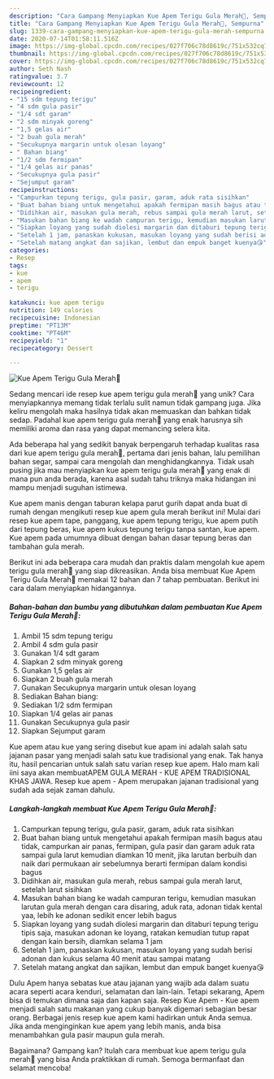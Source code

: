 ```yaml
---
description: "Cara Gampang Menyiapkan Kue Apem Terigu Gula Merah🌼, Sempurna"
title: "Cara Gampang Menyiapkan Kue Apem Terigu Gula Merah🌼, Sempurna"
slug: 1339-cara-gampang-menyiapkan-kue-apem-terigu-gula-merah-sempurna
date: 2020-07-14T01:58:11.516Z
image: https://img-global.cpcdn.com/recipes/027f706c78d8619c/751x532cq70/kue-apem-terigu-gula-merah🌼-foto-resep-utama.jpg
thumbnail: https://img-global.cpcdn.com/recipes/027f706c78d8619c/751x532cq70/kue-apem-terigu-gula-merah🌼-foto-resep-utama.jpg
cover: https://img-global.cpcdn.com/recipes/027f706c78d8619c/751x532cq70/kue-apem-terigu-gula-merah🌼-foto-resep-utama.jpg
author: Seth Nash
ratingvalue: 3.7
reviewcount: 12
recipeingredient:
- "15 sdm tepung terigu"
- "4 sdm gula pasir"
- "1/4 sdt garam"
- "2 sdm minyak goreng"
- "1,5 gelas air"
- "2 buah gula merah"
- "Secukupnya margarin untuk olesan loyang"
- " Bahan biang"
- "1/2 sdm fermipan"
- "1/4 gelas air panas"
- "Secukupnya gula pasir"
- "Sejumput garam"
recipeinstructions:
- "Campurkan tepung terigu, gula pasir, garam, aduk rata sisihkan"
- "Buat bahan biang untuk mengetahui apakah fermipan masih bagus atau tidak, campurkan air panas, fermipan, gula pasir dan garam aduk rata sampai gula larut kemudian diamkan 10 menit, jika larutan berbuih dan naik dari permukaan air sebelumnya berarti fermipan dalam kondisi bagus"
- "Didihkan air, masukan gula merah, rebus sampai gula merah larut, setelah larut sisihkan"
- "Masukan bahan biang ke wadah campuran terigu, kemudian masukan larutan gula merah dengan cara disaring, aduk rata, adonan tidak kental yaa, lebih ke adonan sedikit encer lebih bagus"
- "Siapkan loyang yang sudah diolesi margarin dan ditaburi tepung terigu tipis saja, masukan adonan ke loyang, ratakan kemudian tutup rapat dengan kain bersih, diamkan selama 1 jam"
- "Setelah 1 jam, panaskan kukusan, masukan loyang yang sudah berisi adonan dan kukus selama 40 menit atau sampai matang"
- "Setelah matang angkat dan sajikan, lembut dan empuk banget kuenya😘"
categories:
- Resep
tags:
- kue
- apem
- terigu

katakunci: kue apem terigu 
nutrition: 149 calories
recipecuisine: Indonesian
preptime: "PT13M"
cooktime: "PT46M"
recipeyield: "1"
recipecategory: Dessert

---
```



![Kue Apem Terigu Gula Merah🌼](https://img-global.cpcdn.com/recipes/027f706c78d8619c/751x532cq70/kue-apem-terigu-gula-merah🌼-foto-resep-utama.jpg)

Sedang mencari ide resep kue apem terigu gula merah🌼 yang unik? Cara menyiapkannya memang tidak terlalu sulit namun tidak gampang juga. Jika keliru mengolah maka hasilnya tidak akan memuaskan dan bahkan tidak sedap. Padahal kue apem terigu gula merah🌼 yang enak harusnya sih memiliki aroma dan rasa yang dapat memancing selera kita.

Ada beberapa hal yang sedikit banyak berpengaruh terhadap kualitas rasa dari kue apem terigu gula merah🌼, pertama dari jenis bahan, lalu pemilihan bahan segar, sampai cara mengolah dan menghidangkannya. Tidak usah pusing jika mau menyiapkan kue apem terigu gula merah🌼 yang enak di mana pun anda berada, karena asal sudah tahu triknya maka hidangan ini mampu menjadi suguhan istimewa.

Kue apem manis dengan taburan kelapa parut gurih dapat anda buat di rumah dengan mengikuti resep kue apem gula merah berikut ini! Mulai dari resep kue apem tape, panggang, kue apem tepung terigu, kue apem putih dari tepung beras, kue apem kukus tepung terigu tanpa santan, kue apem. Kue apem pada umumnya dibuat dengan bahan dasar tepung beras dan tambahan gula merah.


Berikut ini ada beberapa cara mudah dan praktis dalam mengolah kue apem terigu gula merah🌼 yang siap dikreasikan. Anda bisa membuat Kue Apem Terigu Gula Merah🌼 memakai 12 bahan dan 7 tahap pembuatan. Berikut ini cara dalam menyiapkan hidangannya.

<!--inarticleads1-->

##### Bahan-bahan dan bumbu yang dibutuhkan dalam pembuatan Kue Apem Terigu Gula Merah🌼:

1. Ambil 15 sdm tepung terigu
1. Ambil 4 sdm gula pasir
1. Gunakan 1/4 sdt garam
1. Siapkan 2 sdm minyak goreng
1. Gunakan 1,5 gelas air
1. Siapkan 2 buah gula merah
1. Gunakan Secukupnya margarin untuk olesan loyang
1. Sediakan  Bahan biang:
1. Sediakan 1/2 sdm fermipan
1. Siapkan 1/4 gelas air panas
1. Gunakan Secukupnya gula pasir
1. Siapkan Sejumput garam


Kue apem atau kue yang sering disebut kue apam ini adalah salah satu jajanan pasar yang menjadi salah satu kue tradisional yang enak. Tak hanya itu, hasil pencarian untuk salah satu varian resep kue apem. Halo mam kali iini saya akan membuatAPEM GULA MERAH - KUE APEM TRADISIONAL KHAS JAWA. Resep kue apem - Apem merupakan jajanan tradisional yang sudah ada sejak zaman dahulu. 

<!--inarticleads2-->

##### Langkah-langkah membuat Kue Apem Terigu Gula Merah🌼:

1. Campurkan tepung terigu, gula pasir, garam, aduk rata sisihkan
1. Buat bahan biang untuk mengetahui apakah fermipan masih bagus atau tidak, campurkan air panas, fermipan, gula pasir dan garam aduk rata sampai gula larut kemudian diamkan 10 menit, jika larutan berbuih dan naik dari permukaan air sebelumnya berarti fermipan dalam kondisi bagus
1. Didihkan air, masukan gula merah, rebus sampai gula merah larut, setelah larut sisihkan
1. Masukan bahan biang ke wadah campuran terigu, kemudian masukan larutan gula merah dengan cara disaring, aduk rata, adonan tidak kental yaa, lebih ke adonan sedikit encer lebih bagus
1. Siapkan loyang yang sudah diolesi margarin dan ditaburi tepung terigu tipis saja, masukan adonan ke loyang, ratakan kemudian tutup rapat dengan kain bersih, diamkan selama 1 jam
1. Setelah 1 jam, panaskan kukusan, masukan loyang yang sudah berisi adonan dan kukus selama 40 menit atau sampai matang
1. Setelah matang angkat dan sajikan, lembut dan empuk banget kuenya😘


Dulu Apem hanya sebatas kue atau jajanan yang wajib ada dalam suatu acara seperti acara kenduri, selamatan dan lain-lain. Tetapi sekarang, Apem bisa di temukan dimana saja dan kapan saja. Resep Kue Apem - Kue apem menjadi salah satu makanan yang cukup banyak digemari sebagian besar orang. Berbagai jenis resep kue apem kami hadirkan untuk Anda semua. Jika anda menginginkan kue apem yang lebih manis, anda bisa menambahkan gula pasir maupun gula merah. 

Bagaimana? Gampang kan? Itulah cara membuat kue apem terigu gula merah🌼 yang bisa Anda praktikkan di rumah. Semoga bermanfaat dan selamat mencoba!
